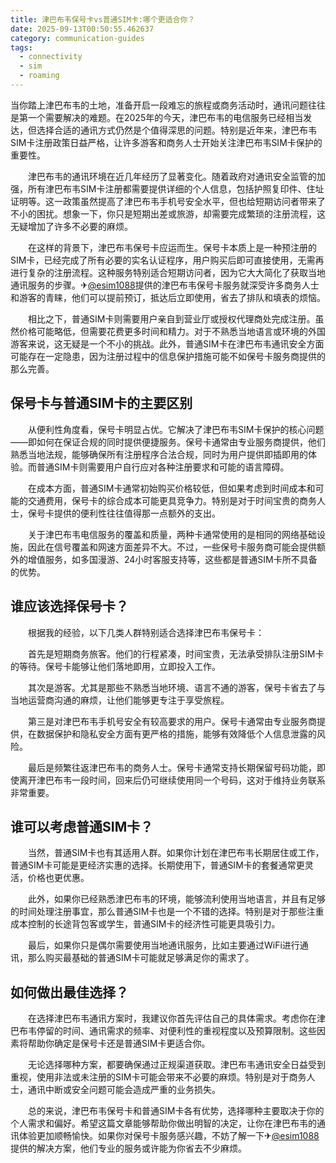 ```yaml
---
title: 津巴布韦保号卡vs普通SIM卡:哪个更适合你？
date: 2025-09-13T00:50:55.462637
category: communication-guides
tags:
  - connectivity
  - sim
  - roaming
---
```


当你踏上津巴布韦的土地，准备开启一段难忘的旅程或商务活动时，通讯问题往往是第一个需要解决的难题。在2025年的今天，津巴布韦的电信服务已经相当发达，但选择合适的通讯方式仍然是个值得深思的问题。特别是近年来，津巴布韦SIM卡注册政策日益严格，让许多游客和商务人士开始关注津巴布韦SIM卡保护的重要性。

　　津巴布韦的通讯环境在近几年经历了显著变化。随着政府对通讯安全监管的加强，所有津巴布韦SIM卡注册都需要提供详细的个人信息，包括护照复印件、住址证明等。这一政策虽然提高了津巴布韦手机号安全水平，但也给短期访问者带来了不小的困扰。想象一下，你只是短期出差或旅游，却需要完成繁琐的注册流程，这无疑增加了许多不必要的麻烦。

　　在这样的背景下，津巴布韦保号卡应运而生。保号卡本质上是一种预注册的SIM卡，已经完成了所有必要的实名认证程序，用户购买后即可直接使用，无需再进行复杂的注册流程。这种服务特别适合短期访问者，因为它大大简化了获取当地通讯服务的步骤。✈[@esim1088](https://t.me/s/esim1088)提供的津巴布韦保号卡服务就深受许多商务人士和游客的青睐，他们可以提前预订，抵达后立即使用，省去了排队和填表的烦恼。

　　相比之下，普通SIM卡则需要用户亲自到营业厅或授权代理商处完成注册。虽然价格可能略低，但需要花费更多时间和精力。对于不熟悉当地语言或环境的外国游客来说，这无疑是一个不小的挑战。此外，普通SIM卡在津巴布韦通讯安全方面可能存在一定隐患，因为注册过程中的信息保护措施可能不如保号卡服务商提供的那么完善。

## 保号卡与普通SIM卡的主要区别

　　从便利性角度看，保号卡明显占优。它解决了津巴布韦SIM卡保护的核心问题——即如何在保证合规的同时提供便捷服务。保号卡通常由专业服务商提供，他们熟悉当地法规，能够确保所有注册程序合法合规，同时为用户提供即插即用的体验。而普通SIM卡则需要用户自行应对各种注册要求和可能的语言障碍。

　　在成本方面，普通SIM卡通常初始购买价格较低，但如果考虑到时间成本和可能的交通费用，保号卡的综合成本可能更具竞争力。特别是对于时间宝贵的商务人士，保号卡提供的便利性往往值得那一点额外的支出。

　　关于津巴布韦电信服务的覆盖和质量，两种卡通常使用的是相同的网络基础设施，因此在信号覆盖和网速方面差异不大。不过，一些保号卡服务商可能会提供额外的增值服务，如多国漫游、24小时客服支持等，这些都是普通SIM卡所不具备的优势。

## 谁应该选择保号卡？

　　根据我的经验，以下几类人群特别适合选择津巴布韦保号卡：

　　首先是短期商务旅客。他们的行程紧凑，时间宝贵，无法承受排队注册SIM卡的等待。保号卡能够让他们落地即用，立即投入工作。

　　其次是游客。尤其是那些不熟悉当地环境、语言不通的游客，保号卡省去了与当地运营商沟通的麻烦，让他们能够更专注于享受旅程。

　　第三是对津巴布韦手机号安全有较高要求的用户。保号卡通常由专业服务商提供，在数据保护和隐私安全方面有更严格的措施，能够有效降低个人信息泄露的风险。

　　最后是频繁往返津巴布韦的商务人士。保号卡通常支持长期保留号码功能，即使离开津巴布韦一段时间，回来后仍可继续使用同一个号码，这对于维持业务联系非常重要。

## 谁可以考虑普通SIM卡？

　　当然，普通SIM卡也有其适用人群。如果你计划在津巴布韦长期居住或工作，普通SIM卡可能是更经济实惠的选择。长期使用下，普通SIM卡的套餐通常更灵活，价格也更优惠。

　　此外，如果你已经熟悉津巴布韦的环境，能够流利使用当地语言，并且有足够的时间处理注册事宜，那么普通SIM卡也是一个不错的选择。特别是对于那些注重成本控制的长途背包客或学生，普通SIM卡的经济性可能更具吸引力。

　　最后，如果你只是偶尔需要使用当地通讯服务，比如主要通过WiFi进行通讯，那么购买最基础的普通SIM卡可能就足够满足你的需求了。

## 如何做出最佳选择？

　　在选择津巴布韦通讯方案时，我建议你首先评估自己的具体需求。考虑你在津巴布韦停留的时间、通讯需求的频率、对便利性的重视程度以及预算限制。这些因素将帮助你确定是保号卡还是普通SIM卡更适合你。

　　无论选择哪种方案，都要确保通过正规渠道获取。津巴布韦通讯安全日益受到重视，使用非法或未注册的SIM卡可能会带来不必要的麻烦。特别是对于商务人士，通讯中断或安全问题可能会造成严重的业务损失。

　　总的来说，津巴布韦保号卡和普通SIM卡各有优势，选择哪种主要取决于你的个人需求和偏好。希望这篇文章能够帮助你做出明智的决定，让你在津巴布韦的通讯体验更加顺畅愉快。如果你对保号卡服务感兴趣，不妨了解一下✈[@esim1088](https://t.me/s/esim1088)提供的解决方案，他们专业的服务或许能为你省去不少麻烦。